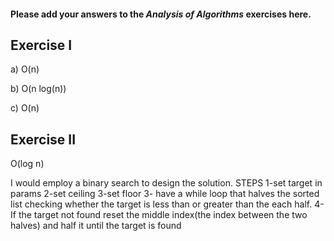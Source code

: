 #### Please add your answers to the ***Analysis of  Algorithms*** exercises here.

## Exercise I

a) O(n)


b) O(n log(n))


c) O(n)

## Exercise II

O(log n)

I would employ a binary search to design the solution.
STEPS
1-set target in params
2-set ceiling 
3-set floor
3- have a while loop that halves the sorted list checking whether the target
is less than or greater than the each half.
4- If the target not found reset the middle index(the index between the two halves) and half it until the target is found 
